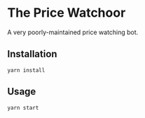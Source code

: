 # The Price Watchoor

A very poorly-maintained price watching bot.

## Installation
```
yarn install
```

## Usage
```
yarn start
```
